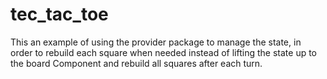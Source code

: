 # tec_tac_toe

This an example of using the provider package to manage the state, in order to rebuild each square when needed instead of lifting the state up to the board Component and rebuild all squares after each turn.
